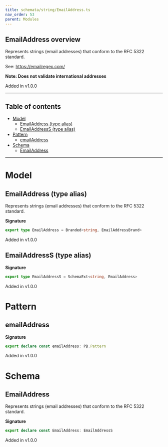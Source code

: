 ```yaml
---
title: schemata/string/EmailAddress.ts
nav_order: 53
parent: Modules
---
```


## EmailAddress overview

Represents strings (email addresses) that conform to the RFC 5322 standard.

See: https://emailregex.com/

**Note: Does not validate international addresses**

Added in v1.0.0

---

<h2 class="text-delta">Table of contents</h2>

- [Model](#model)
  - [EmailAddress (type alias)](#emailaddress-type-alias)
  - [EmailAddressS (type alias)](#emailaddresss-type-alias)
- [Pattern](#pattern)
  - [emailAddress](#emailaddress)
- [Schema](#schema)
  - [EmailAddress](#emailaddress)

---

# Model

## EmailAddress (type alias)

Represents strings (email addresses) that conform to the RFC 5322 standard.

**Signature**

```ts
export type EmailAddress = Branded<string, EmailAddressBrand>
```

Added in v1.0.0

## EmailAddressS (type alias)

**Signature**

```ts
export type EmailAddressS = SchemaExt<string, EmailAddress>
```

Added in v1.0.0

# Pattern

## emailAddress

**Signature**

```ts
export declare const emailAddress: PB.Pattern
```

Added in v1.0.0

# Schema

## EmailAddress

Represents strings (email addresses) that conform to the RFC 5322 standard.

**Signature**

```ts
export declare const EmailAddress: EmailAddressS
```

Added in v1.0.0
